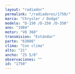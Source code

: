 ```yaml
---
layout: "radiador"
permalink: "/radiadores/1750/"
marca: "Chrysler / Dodge"
modelo: "D-150 /D-250 /D-350"
ano: "1984"
motor: "V8 360"
transmision: "Estándar"
parte: "63086"
clima: "Con clima"
alto: "21"
ancho: "25 5/8"
observaciones: ""
id: "1750"
---
```


